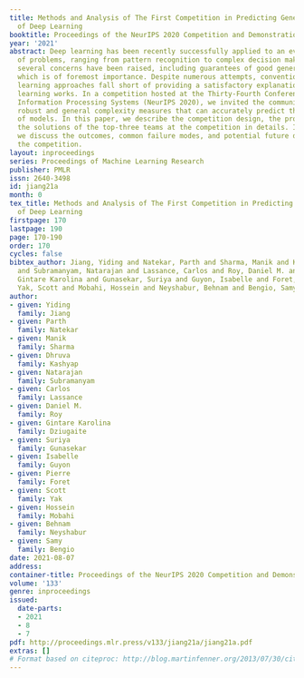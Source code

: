 ```yaml
---
title: Methods and Analysis of The First Competition in Predicting Generalization
  of Deep Learning
booktitle: Proceedings of the NeurIPS 2020 Competition and Demonstration Track
year: '2021'
abstract: Deep learning has been recently successfully applied to an ever larger number
  of problems, ranging from pattern recognition to complex decision making. However,
  several concerns have been raised, including guarantees of good generalization,
  which is of foremost importance. Despite numerous attempts, conventional statistical
  learning approaches fall short of providing a satisfactory explanation on why deep
  learning works. In a competition hosted at the Thirty-Fourth Conference on Neural
  Information Processing Systems (NeurIPS 2020), we invited the community to design
  robust and general complexity measures that can accurately predict the generalization
  of models. In this paper, we describe the competition design, the protocols, and
  the solutions of the top-three teams at the competition in details. In addition,
  we discuss the outcomes, common failure modes, and potential future directions for
  the competition.
layout: inproceedings
series: Proceedings of Machine Learning Research
publisher: PMLR
issn: 2640-3498
id: jiang21a
month: 0
tex_title: Methods and Analysis of The First Competition in Predicting Generalization
  of Deep Learning
firstpage: 170
lastpage: 190
page: 170-190
order: 170
cycles: false
bibtex_author: Jiang, Yiding and Natekar, Parth and Sharma, Manik and Kashyap, Dhruva
  and Subramanyam, Natarajan and Lassance, Carlos and Roy, Daniel M. and Dziugaite,
  Gintare Karolina and Gunasekar, Suriya and Guyon, Isabelle and Foret, Pierre and
  Yak, Scott and Mobahi, Hossein and Neyshabur, Behnam and Bengio, Samy
author:
- given: Yiding
  family: Jiang
- given: Parth
  family: Natekar
- given: Manik
  family: Sharma
- given: Dhruva
  family: Kashyap
- given: Natarajan
  family: Subramanyam
- given: Carlos
  family: Lassance
- given: Daniel M.
  family: Roy
- given: Gintare Karolina
  family: Dziugaite
- given: Suriya
  family: Gunasekar
- given: Isabelle
  family: Guyon
- given: Pierre
  family: Foret
- given: Scott
  family: Yak
- given: Hossein
  family: Mobahi
- given: Behnam
  family: Neyshabur
- given: Samy
  family: Bengio
date: 2021-08-07
address:
container-title: Proceedings of the NeurIPS 2020 Competition and Demonstration Track
volume: '133'
genre: inproceedings
issued:
  date-parts:
  - 2021
  - 8
  - 7
pdf: http://proceedings.mlr.press/v133/jiang21a/jiang21a.pdf
extras: []
# Format based on citeproc: http://blog.martinfenner.org/2013/07/30/citeproc-yaml-for-bibliographies/
---
```

